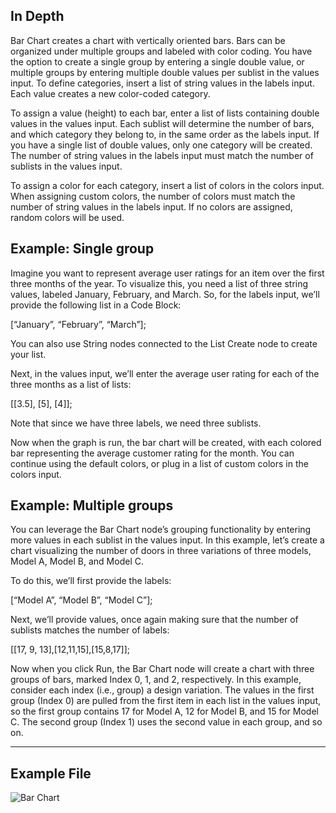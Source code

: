 ## In Depth

Bar Chart creates a chart with vertically oriented bars. Bars can be organized under multiple groups and labeled with color coding. You have the option to create a single group by entering a single double value, or multiple groups by entering multiple double values per sublist in the values input. To define categories, insert a list of string values in the labels input. Each value creates a new color-coded category.

To assign a value (height) to each bar, enter a list of lists containing double values in the values input. Each sublist will determine the number of bars, and which category they belong to, in the same order as the labels input. If you have a single list of double values, only one category will be created. The number of string values in the labels input must match the number of sublists in the values input.

To assign a color for each category, insert a list of colors in the colors input. When assigning custom colors, the number of colors must match the number of string values in the labels input. If no colors are assigned, random colors will be used.

## Example: Single group

Imagine you want to represent average user ratings for an item over the first three months of the year. To visualize this, you need a list of three string values, labeled January, February, and March.
So, for the labels input, we’ll provide the following list in a Code Block:

[“January”, “February”, “March”];

You can also use String nodes connected to the List Create node to create your list.

Next, in the values input, we’ll enter the average user rating for each of the three months as a list of lists:

[[3.5], [5], [4]];

Note that since we have three labels, we need three sublists.

Now when the graph is run, the bar chart will be created, with each colored bar representing the average customer rating for the month. You can continue using the default colors, or plug in a list of custom colors in the colors input.

## Example: Multiple groups

You can leverage the Bar Chart node’s grouping functionality by entering more values in each sublist in the values input. In this example, let’s create a chart visualizing the number of doors in three variations of three models, Model A, Model B, and Model C.

To do this, we’ll first provide the labels:

[“Model A”, “Model B”, “Model C”];

Next, we’ll provide values, once again making sure that the number of sublists matches the number of labels:

[[17, 9, 13],[12,11,15],[15,8,17]];

Now when you click Run, the Bar Chart node will create a chart with three groups of bars, marked Index 0, 1, and 2, respectively. In this example, consider each index (i.e., group) a design variation. The values in the first group (Index 0) are pulled from the first item in each list in the values input, so the first group contains 17 for Model A, 12 for Model B, and 15 for Model C. The second group (Index 1) uses the second value in each group, and so on.

___
## Example File

![Bar Chart](./CoreNodeModelsWpf.Charts.BarChartNodeModel_img.jpg)

